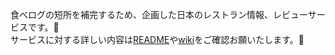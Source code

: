 食べログの短所を補完するため、企画した日本のレストラン情報、レビューサービスです。🍙  
サービスに対する詳しい内容は[README](https://github.com/Tabeyouka)や[wiki](https://github.com/Tabeyouka/project_TABEYOUKA_main-deployment-repo/wiki)をご確認お願いたします。🙇
